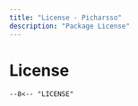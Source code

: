 ```yaml
---
title: "License - Picharsso"
description: "Package License"
---
```


# License

```
--8<-- "LICENSE"
```